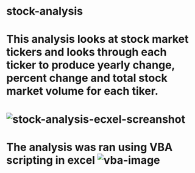 # stock-analysis

# This analysis looks at stock market tickers and looks through each ticker to produce yearly change, percent change and total stock market volume for each tiker. 
# ![stock-analysis-ecxel-screanshot](image.png)

# The analysis was ran using VBA scripting in excel ![vba-image](image.png) 
